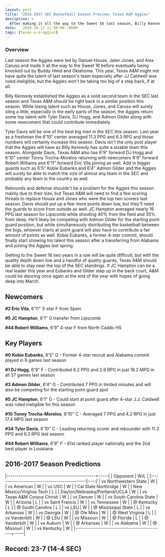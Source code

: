 ```yaml
---
layout: post
title: "2016-2017 SEC Basketball Season Preview: Texas A&M Aggies"
desciption: >
  After making it all the way to the Sweet 16 last season, Billy Kennedy and Texas A&M are looking to remain atop the SEC right behind the Kentucky Wildcats.
date:   2016-10-12 11:00:00 -0600
tags: [texas-a-m-aggies]
---
```

### Overview
Last season the Aggies were led by Danuel House, Jalen Jones, and Alex Caruso and made it all the way to the Sweet 16 before eventually being knocked out by Buddy Hield and Oklahoma. This year, Texas A&M might not have quite the talent of last season's team especially after JJ Caldwell was ruled ineligible, but the Aggies won't be taking too big of a step back, if at all.

Billy Kennedy established the Aggies as a solid second team in the SEC last season and Texas A&M should be right back in a similar position this season. While losing talent such as House, Jones, and Caruso will surely sting a little, especially in the early parts of the season, the Aggies return some top talent with Tyler Davis, DJ Hogg, and Admon Gilder along with some newcomers that could contribute immediately.

Tyler Davis will be one of the best big men in the SEC this season. Last year as a freshman the 6'10" center averaged 11.3 PPG and 6.3 RPG and those numbers will certainly increase this season. Davis isn't the only post player that the Aggies will have as Billy Kennedy has quite a sizable team this season. Alongside Davis, Texas A&M also has 6'9" forward DJ Hogg and 6'10" center Tonny Trocha-Morelos returning with newcomers 6'9" forward Robert Williams and 6'11" forward Eric Vila joining as well. Add in bigger guards such as 6'5" Kobie Eubanks and 6'4" Admon Gilder and the Aggies will surely be able to match the size of almost any team in the SEC and probably any team in the country as well.

Rebounds and defense shouldn't be a problem for the Aggies this season mainly due to their size, but Texas A&M will need to find a few scoring threats to replace House and Jones who were the top two scorers last season. Davis should put up a few more points down low, but they'll need the guards to score from outside as well. JC Hampton averaged nearly 16 PPG last season for Lipscomb while shooting 40% from the field and 35% from deep. He'll likely be competing with Admon Gilder for the starting point guard position, but while simultaneously distributing the basketball between the bigs, whoever starts at point guard will also have to contribute a fair amount of points as well. Kobie Eubanks, a former 4-star commit, should finally start showing his talent this season after a transferring from Alabama and joining the Aggies last spring.

Getting to the Sweet 16 two years in a row will be quite difficult, but with the quality depth down low and a handful of quality guards, Texas A&M should be able to stay near the top of the SEC standings. If JC Hampton can be a real leader this year and Eubanks and Gilder step up in the back court, A&M could be dancing once again at the end of the year with hopes of going deep into March.


## Newcomers

**\#2 Eric Vila**, 6'11" 3-star F from Spain

**\#5 JC Hampton**, 6'1" G transfer from Lipscomb

**\#44 Robert Williams**, 6'9" 4-star F from North Caddo HS


## Key Players

**\#0 Kobie Eubanks**, 6'5" G - Former 4-star recruit and Alabama commit played in 8 games last season

**\#1 DJ Hogg**, 6'9" F - Contributed 6.2 PPG and 2.9 RPG in just 18.2 MPG in all 37 games last season

**\#3 Admon Gilder**, 6'4" G - Contributed 7 PPG in limited minutes and will also be competing for the starting point guard spot

**\#5 JC Hampton**, 6'1" G - Could start at point guard after 4-star J.J. Caldwell was ruled ineligible for this season

**\#10 Tonny Trocha-Morelos**, 6'10" C - Averaged 7 PPG and 4.2 RPG in just 17.4 MPG last season

**\#34 Tyler Davis**, 6'10" C - Leading returning scorer and rebounder with 11.3 PPG and 6.3 RPG last season

**\#44 Robert Williams**, 6'9" F - 61st ranked player nationally and the 2nd best player in Louisiana


## 2016-2017 Season Predictions

|---------------------------------------------+-----|
| Opponent                                    | W/L |
|:--------------------------------------------|:---:|
| vs Northwestern State                       | W   |
| vs American                                 | W   |
| vs USC                                      | W   |
| Cal State Northridge                        | W   |
| New Mexico/Virginia Tech                    | L   |
| Dayton/Nebraska/Portland/UCLA               | W   |
| vs Texas A&M Corpus Christi                 | W   |
| vs Denver                                   | W   |
| vs South Carolina State                     | W   |
| Arizona                                     | L   |
| vs Saint Francis                            | W   |
| vs Tennessee                                | W   |
| @ Kentucky                                  | L   |
| @ South Carolina                            | L   |
| vs LSU                                      | W   |
| @ Mississippi State                         | L   |
| vs Arkansas                                 | W   |
| vs Georgia                                  | W   |
| @ Ole Miss                                  | W   |
| @ West Virginia                             | L   |
| vs Vanderbilt                               | W   |
| @ LSU                                       | W   |
| vs Missouri                                 | W   |
| @ Florida                                   | L   |
| @ Vanderbilt                                | W   |
| vs Auburn                                   | W   |
| @ Arkansas                                  | W   |
| vs Alabama                                  | W   |
| @ Missouri                                  | W   |
| vs Kentucky                                 | W   |
|---------------------------------------------+-----|

## Record: 23-7 (14-4 SEC)
